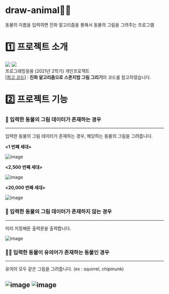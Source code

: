 # draw-animal👩‍🎨
동물의 이름을 입력하면 진화 알고리즘을 통해서 동물의 그림을 그려주는 프로그램

# 1️⃣ 프로젝트 소개
<img src="https://img.shields.io/badge/Python-3776AB?style=for-the-badge&logo=Python&logoColor=white"> <img src="https://img.shields.io/badge/googlecolab-F9AB00?style=for-the-badge&logo=googlecolab&logoColor=white">  
프로그래밍응용 (2021년 2학기) 개인프로젝트  
[[참고 코드]](https://github.com/kairess/genetic_image) : **진화 알고리즘으로 스폰지밥 그림 그리기**의 코드를 참고하였습니다.

# 2️⃣ 프로젝트 기능
### 🐻 입력한 동물의 그림 데이터가 존재하는 경우
----------------------------------------  
입력한 동물의 그림 데이터가 존재하는 경우, 해당하는 동물의 그림을 그려줍니다.  
  
**<1 번째 세대>**

![image](https://github.com/ongsim0629/draw-animal/assets/99964694/9b009b7b-2f4c-4ba9-8a26-550c0f2b4630)  


**<2,500 번째 세대>**  

![image](https://github.com/ongsim0629/draw-animal/assets/99964694/9e73b3ec-3988-4a3b-9636-96d303bb9e71)  


**<20,000 번째 세대>**  

![image](https://github.com/ongsim0629/draw-animal/assets/99964694/1466e08f-3cf9-4ec8-aadd-adfbe52fac05)  

### 🐼 입력한 동물의 그림 데이터가 존재하지 않는 경우
----------------------------------------  
미리 지정해둔 출력문을 출력합니다.  
  
![image](https://github.com/ongsim0629/draw-animal/assets/99964694/c05ff7d2-c778-43c3-97c2-3346d8feab8e)  

### 🐻‍❄️ 입력한 동물이 유의어가 존재하는 동물인 경우
----------------------------------------  
유의어 모두 같은 그림을 그려줍니다. (ex : squirrel, chipmunk)  
  
![image](https://github.com/ongsim0629/draw-animal/assets/99964694/296f23fe-60e2-4cdf-803b-ec74788d66d9)
![image](https://github.com/ongsim0629/draw-animal/assets/99964694/4eeaf189-74a5-4790-b614-c5a1aceb5fb2)
----------------------------------------  

